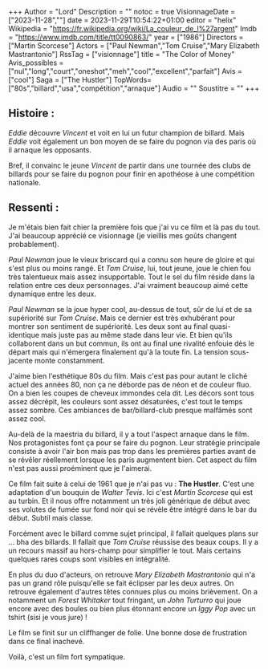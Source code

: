 +++
Author = "Lord"
Description = ""
notoc = true
VisionnageDate = ["2023-11-28",""]
date = 2023-11-29T10:54:22+01:00
editor = "helix"
Wikipedia = "https://fr.wikipedia.org/wiki/La_couleur_de_l%27argent"
Imdb = "https://www.imdb.com/title/tt0090863/"
year = ["1986"]
Directors = ["Martin Scorcese"]
Actors = ["Paul Newman","Tom Cruise","Mary Elizabeth Mastrantonio"]
RssTag = ["visionnage"]
title = "The Color of Money"
Avis_possibles = ["nul","long","court","oneshot","meh","cool","excellent","parfait"]
Avis = ["cool"] 
Saga = ["The Hustler"]
TopWords=["80s","billard","usa","compétition","arnaque"]
Audio = ""
Soustitre = ""
+++
## Histoire : 
*Eddie* découvre *Vincent* et voit en lui un futur champion de billard.
Mais *Eddie* voit également un bon moyen de se faire du pognon via des paris où il arnaque les opposants.

Bref, il convainc le jeune *Vincent* de partir dans une tournée des clubs de billards pour se faire du pognon pour finir en apothéose à une compétition nationale.

## Ressenti :
Je m'étais bien fait chier la première fois que j'ai vu ce film et là pas du tout.
J'ai beaucoup apprécié ce visionnage (je vieillis mes goûts changent probablement).

*Paul Newman* joue le vieux briscard qui a connu son heure de gloire et qui s'est plus ou moins rangé.
Et *Tom Cruise*, lui, tout jeune, joue le chien fou très talentueux mais assez insupportable.
Tout le sel du film réside dans la relation entre ces deux personnages.
J'ai vraiment beaucoup aimé cette dynamique entre les deux.

*Paul Newman* se la joue hyper cool, au-dessus de tout, sûr de lui et de sa supériorité sur *Tom Cruise*.
Mais ce dernier est très exhubérant pour montrer son sentiment de supériorité.
Les deux sont au final quasi-identique mais juste pas au même stade dans leur vie.
Et bien qu'ils collaborent dans un but commun, ils ont au final une rivalité enfouie dès le départ mais qui n'émergera finalement qu'à la toute fin.
La tension sous-jacente monte constamment.

J'aime bien l'esthétique 80s du film.
Mais c'est pas pour autant le cliché actuel des années 80, non ça ne déborde pas de néon et de couleur fluo.
On a bien les coupes de cheveux immondes cela dit.
Les décors sont tous assez décrépit, les couleurs sont assez désaturées, c'est tout le temps assez sombre.
Ces ambiances de bar/billard-club presque malfâmés sont assez cool.

Au-delà de la maestria du billard, il y a tout l'aspect arnaque dans le film.
Nos protagonistes font ça pour se faire du pognon.
Leur stratégie principale consiste à avoir l'air bon mais pas trop dans les premières parties avant de se révêler réellement lorsque les paris augmentent bien.
Cet aspect du film n'est pas aussi proéminent que je l'aimerai.

Ce film fait suite à celui de 1961 que je n'ai pas vu : **The Hustler**.
C'est une adaptation d'un bouquin de *Walter Tevis*.
Ici c'est *Martin Scorcese* qui est au turbin.
Et il nous offre notamment un très joli générique de début avec ses volutes de fumée sur fond noir qui se révèle être intégré dans le bar du début.
Subtil mais classe.

Forcément avec le billard comme sujet principal, il fallait quelques plans sur … bha des billards.
Il fallait que *Tom Cruise* réussise des beaux coups.
Il y a un recours massif au hors-champ pour simplifier le tout.
Mais certains quelques rares coups sont visibles en intégralité.

En plus du duo d'acteurs, on retrouve *Mary Elizabeth Mastrantonio* qui n'a pas un grand rôle puisqu'elle se fait éclipser par les deux autres.
On retrouve également d'autres têtes connues plus ou moins brièvement.
On a notamment un *Forest Whitaker* tout fringant, un *John Turturro* qui joue encore avec des boules ou bien plus étonnant encore un *Iggy Pop* avec un tshirt (sisi je vous jure) !

Le film se finit sur un cliffhanger de folie.
Une bonne dose de frustration dans ce final inachevé.

Voilà, c'est un film fort sympatique.
